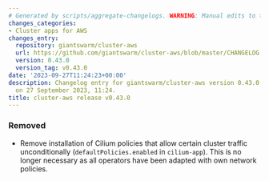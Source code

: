 ```yaml
---
# Generated by scripts/aggregate-changelogs. WARNING: Manual edits to this files will be overwritten.
changes_categories:
- Cluster apps for AWS
changes_entry:
  repository: giantswarm/cluster-aws
  url: https://github.com/giantswarm/cluster-aws/blob/master/CHANGELOG.md#0430---2023-09-27
  version: 0.43.0
  version_tag: v0.43.0
date: '2023-09-27T11:24:23+00:00'
description: Changelog entry for giantswarm/cluster-aws version 0.43.0, published
  on 27 September 2023, 11:24.
title: cluster-aws release v0.43.0
---
```


### Removed
- Remove installation of Cilium policies that allow certain cluster traffic unconditionally (`defaultPolicies.enabled` in `cilium-app`). This is no longer necessary as all operators have been adapted with own network policies.
